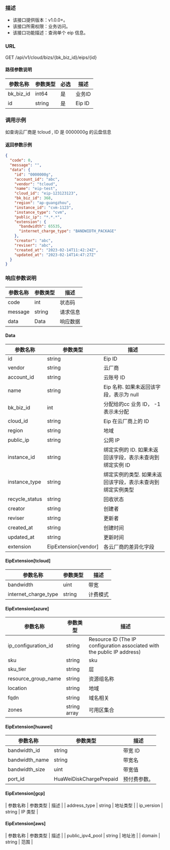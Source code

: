 ### 描述

- 该接口提供版本：v1.0.0+。
- 该接口所需权限：业务访问。
- 该接口功能描述：查询单个 eip 信息。

### URL

GET /api/v1/cloud/bizs/{bk_biz_id}/eips/{id}

#### 路径参数说明

| 参数名称      | 参数类型   | 必选 | 描述     |
|-----------|--------|----|--------|
| bk_biz_id | int64  | 是  | 业务ID   |
| id        | string | 是  | Eip ID |

### 调用示例

如查询云厂商是 tcloud , ID 是 0000000g 的云盘信息

#### 返回参数示例

```json
{
  "code": 0,
  "message": "",
  "data": {
    "id": "0000000g",
    "account_id": "abc",
    "vendor": "tcloud",
    "name": "eip-test",
    "cloud_id": "eip-123123123",
    "bk_biz_id": 368,
    "region": "ap-guangzhou",
    "instance_id": "cvm-1123",
    "instance_type": "cvm",
    "public_ip": "*.*.*",
    "extension": {
      "bandwidth": 65535,
      "internet_charge_type": "BANDWIDTH_PACKAGE"
    },
    "creator": "abc",
    "reviser": "abc",
    "created_at": "2023-02-14T11:42:24Z",
    "updated_at": "2023-02-14T14:47:27Z"
  }
}
```

### 响应参数说明

| 参数名称    | 参数类型   | 描述   |
|---------|--------|------|
| code    | int    | 状态码  |
| message | string | 请求信息 |
| data    | Data   | 响应数据 |

#### Data

| 参数名称           | 参数类型                 | 描述                               |
|----------------|----------------------|----------------------------------|
| id             | string               | Eip ID                           |
| vendor         | string               | 云厂商                              |
| account_id     | string               | 云账号 ID                           |
| name           | string               | Eip 名称. 如果未返回该字段，表示为 null        |
| bk_biz_id      | int                  | 分配给的cc 业务 ID， -1 表示未分配           |
| cloud_id       | string               | Eip 在云厂商上的 ID                    |
| region         | string               | 地域                               |
| public_ip      | string               | 公网 IP                            |
| instance_id    | string               | 绑定实例的 ID. 如果未返回该字段，表示未查询到绑定实例 ID |
| instance_type  | string               | 绑定实例的类型. 如果未返回该字段，表示未查询到绑定实例类型   |
| recycle_status | string               | 回收状态                             |
| creator        | string               | 创建者                              |
| reviser        | string               | 更新者                              |
| created_at     | string               | 创建时间                             |
| updated_at     | string               | 更新时间                             | 
| extension      | EipExtension[vendor] | 各云厂商的差异化字段                       | 

#### EipExtension[tcloud]

| 参数名称                 | 参数类型   | 描述   |
|----------------------|--------|------|
| bandwidth            | uint   | 带宽   |
| internet_charge_type | string | 计费模式 |

#### EipExtension[azure]

| 参数名称                | 参数类型         | 描述                                                                       |
|---------------------|--------------|--------------------------------------------------------------------------|
| ip_configuration_id | string       | Resource ID (The IP configuration associated with the public IP address) |
| sku                 | string       | sku                                                                      |
| sku_tier            | string       | 层                                                                        |
| resource_group_name | string       | 资源组名称                                                                    |
| location            | string       | 地域                                                                       |
| fqdn                | string       | 域名相关                                                                     |
| zones               | string array | 可用区集合                                                                    |

#### EipExtension[huawei]

| 参数名称           | 参数类型                    | 描述     |
|----------------|-------------------------|--------|
| bandwidth_id   | string                  | 带宽 ID  |
| bandwidth_name | string                  | 带宽名    |
| bandwidth_size | uint                    | 带宽值    |
| port_id        | HuaWeiDiskChargePrepaid | 预付费参数。 |

#### EipExtension[gcp]

| 参数名称 | 参数类型 | 描述 |
| address_type | string | 地址类型 |
| ip_version | string | IP 类型 |

#### EipExtension[aws]

| 参数名称 | 参数类型 | 描述 |
| public_ipv4_pool | string | 地址池 |
| domain | string | 范围 |
